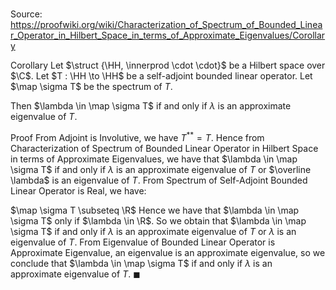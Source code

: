 # 

Source: https://proofwiki.org/wiki/Characterization_of_Spectrum_of_Bounded_Linear_Operator_in_Hilbert_Space_in_terms_of_Approximate_Eigenvalues/Corollary

Corollary
Let $\struct {\HH, \innerprod \cdot \cdot}$ be a Hilbert space over $\C$.
Let $T : \HH \to \HH$ be a self-adjoint bounded linear operator.
Let $\map \sigma T$ be the spectrum of $T$.

Then $\lambda \in \map \sigma T$ if and only if $\lambda$ is an approximate eigenvalue of $T$.


Proof
From Adjoint is Involutive, we have $T^{\ast \ast} = T$.
Hence from Characterization of Spectrum of Bounded Linear Operator in Hilbert Space in terms of Approximate Eigenvalues, we have that $\lambda \in \map \sigma T$ if and only if $\lambda$ is an approximate eigenvalue of $T$ or $\overline \lambda$ is an eigenvalue of $T$.
From Spectrum of Self-Adjoint Bounded Linear Operator is Real, we have:

$\map \sigma T \subseteq \R$
Hence we have that $\lambda \in \map \sigma T$ only if $\lambda \in \R$. 
So we obtain that $\lambda \in \map \sigma T$ if and only if $\lambda$ is an approximate eigenvalue of $T$ or $\lambda$ is an eigenvalue of $T$.
From Eigenvalue of Bounded Linear Operator is Approximate Eigenvalue, an eigenvalue is an approximate eigenvalue, so we conclude that $\lambda \in \map \sigma T$ if and only if $\lambda$ is an approximate eigenvalue of $T$.
$\blacksquare$





